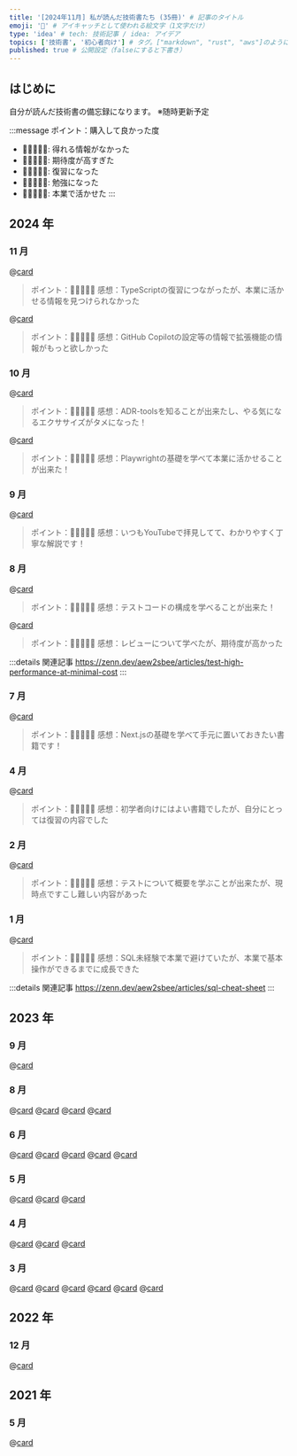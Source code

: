 ```yaml
---
title: '[2024年11月] 私が読んだ技術書たち (35冊)' # 記事のタイトル
emoji: '📖' # アイキャッチとして使われる絵文字（1文字だけ）
type: 'idea' # tech: 技術記事 / idea: アイデア
topics: ['技術書', '初心者向け'] # タグ。["markdown", "rust", "aws"]のように指定する
published: true # 公開設定（falseにすると下書き）
---
```


## はじめに

自分が読んだ技術書の備忘録になります。
※随時更新予定

:::message
ポイント：購入して良かった度
- 💛🤍🤍🤍🤍: 得れる情報がなかった
- 💛💛🤍🤍🤍: 期待度が高すぎた
- 💛💛💛🤍🤍: 復習になった
- 💛💛💛💛🤍: 勉強になった
- 💛💛💛💛💛: 本業で活かせた
:::

## 2024 年

### 11 月
@[card](https://gihyo.jp/magazine/SD/archive/2024/202405)
> ポイント：💛💛💛🤍🤍
> 感想：TypeScriptの復習につながったが、本業に活かせる情報を見つけられなかった


@[card](https://gihyo.jp/magazine/SD/archive/2024/202401)
> ポイント：💛💛🤍🤍🤍
> 感想：GitHub Copilotの設定等の情報で拡張機能の情報がもっと欲しかった


### 10 月
@[card](https://gihyo.jp/magazine/SD/archive/2024/202410)
> ポイント：💛💛💛💛🤍
> 感想：ADR-toolsを知ることが出来たし、やる気になるエクササイズがタメになった！

@[card](https://gihyo.jp/book/2024/978-4-297-14220-9)
> ポイント：💛💛💛💛💛
> 感想：Playwrightの基礎を学べて本業に活かせることが出来た！

### 9 月
@[card](https://gihyo.jp/book/2024/978-4-297-14285-8)
> ポイント：💛💛💛💛🤍
> 感想：いつもYouTubeで拝見してて、わかりやすく丁寧な解説です！


### 8 月

@[card](https://book.mynavi.jp/ec/products/detail/id=134252)
> ポイント：💛💛💛💛🤍
> 感想：テストコードの構成を学べることが出来た！

@[card](https://bookplus.nikkei.com/atcl/catalog/23/11/07/01094/)
> ポイント：💛💛💛💛🤍
> 感想：レビューについて学べたが、期待度が高かった


:::details 関連記事
https://zenn.dev/aew2sbee/articles/test-high-performance-at-minimal-cost
:::

### 7 月
@[card](https://gihyo.jp/book/2024/978-4-297-14061-8)
> ポイント：💛💛💛💛🤍
> 感想：Next.jsの基礎を学べて手元に置いておきたい書籍です！


### 4 月
@[card](https://gihyo.jp/book/2023/978-4-297-13871-4)
> ポイント：💛💛💛🤍🤍
> 感想：初学者向けにはよい書籍でしたが、自分にとっては復習の内容でした

### 2 月

@[card](https://www.shoeisha.co.jp/book/detail/9784798178189)
> ポイント：💛💛💛💛🤍
> 感想：テストについて概要を学ぶことが出来たが、現時点ですこし難しい内容があった


### 1 月

@[card](https://www.shoeisha.co.jp/book/detail/9784798179612)
> ポイント：💛💛💛💛💛
> 感想：SQL未経験で本業で避けていたが、本業で基本操作ができるまでに成長できた

:::details 関連記事
https://zenn.dev/aew2sbee/articles/sql-cheat-sheet
:::

## 2023 年
### 9 月

@[card](https://www.shoeisha.co.jp/book/detail/9784798167282)

### 8 月

@[card](https://bnn.co.jp/products/9784802512480)
@[card](https://www.oreilly.co.jp/books/9784873116860/)
@[card](https://book.impress.co.jp/books/1121101138)
@[card](https://gihyo.jp/book/2022/978-4-297-12916-3)

### 6 月

@[card](https://booth.pm/ja/items/3109503)
@[card](https://booth.pm/ja/items/1242542)
@[card](https://booth.pm/ja/items/1036317)
@[card](https://booth.pm/ja/items/825879)
@[card](https://www.shuwasystem.co.jp/book/9784798046143.html)

### 5 月

@[card](https://www.ohmsha.co.jp/book/9784274068560/)
@[card](https://www.oreilly.co.jp/books/9784873119045/)
@[card](https://www.hyuki.com/math/)

### 4 月

@[card](https://www.oreilly.co.jp/books/9784873119465/)
@[card](https://www.oreilly.co.jp/books/9784814400362/)
@[card](https://books.bunshun.jp/ud/book/num/9784163917689)

### 3 月

@[card](https://gihyo.jp/book/2017/978-4-7741-9087-7)
@[card](https://www.shoeisha.co.jp/book/detail/9784798171548)
@[card](https://www.shoeisha.co.jp/book/detail/9784798179421)
@[card](https://oukayuka.booth.pm/items/2367992)
@[card](https://oukayuka.booth.pm/items/2368019)
@[card](https://oukayuka.booth.pm/items/2368045)

## 2022 年
### 12 月

@[card](https://bookplus.nikkei.com/atcl/catalog/22/04/24/00110/)

## 2021 年

### 5 月

@[card](https://www.oreilly.co.jp/books/9784873115658/)
